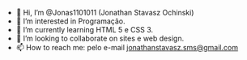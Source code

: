 - 👋 Hi, I’m @Jonas1101011 (Jonathan Stavasz Ochinski)
- 👀 I’m interested in  Programação.
- 🌱 I’m currently learning  HTML 5 e CSS 3.
- 💞️ I’m looking to collaborate on  sites  e web design.
- 📫 How to reach me: pelo  e-mail jonathanstavasz.sms@gmail.com
<!---
Jonas1101011/Jonas1101011 is a ✨ special ✨ repository because its `README.md` (this file) appears on your GitHub profile.
You can click the Preview link to take a look at your changes.
--->
